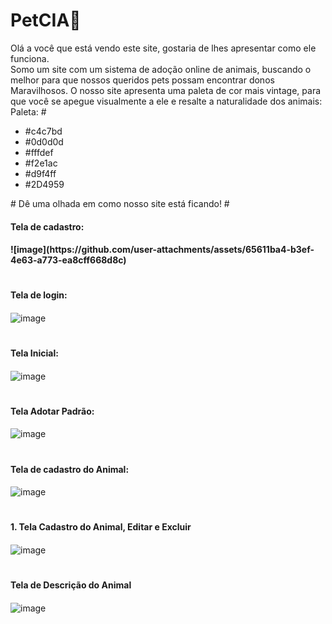 # PetCIA🐾
Olá a você que está vendo este site, gostaria de lhes apresentar como ele funciona.<br>
Somo um site com um sistema de adoção online de animais, buscando o melhor para que nossos queridos pets possam encontrar donos Maravilhosos.
O nosso site apresenta uma paleta de cor mais vintage, para que você se apegue visualmente a ele e resalte a naturalidade dos animais:
Paleta:
#<ul>
<li>#c4c7bd</li>
<li>#0d0d0d</li>
<li>#fffdef</li>
<li>#f2e1ac</li>
<li>#d9f4ff</li>
<li>#2D4959</li>
</ul>
# Dê uma olhada em como nosso site está ficando!
# <h4>Tela de cadastro:<h4>
![image](https://github.com/user-attachments/assets/65611ba4-b3ef-4e63-a773-ea8cff668d8c)

# <h4>Tela de login:<h4>
![image](https://github.com/user-attachments/assets/6cf46d61-6413-4408-9f8e-a2d885f640b5)

# <h4>Tela Inicial:<h4>
![image](https://github.com/user-attachments/assets/4fcc6c3c-180c-482c-9406-ee170726b806)

# <h4>Tela Adotar Padrão:<h4>
![image](https://github.com/user-attachments/assets/40879dca-3c90-4313-87dc-d71e6d266e13)

# <h4>Tela de cadastro do Animal:<h4>
![image](https://github.com/user-attachments/assets/9f1e11e3-795c-45c9-ba67-a81b22ffef81)

# <h4>1. Tela Cadastro do Animal, Editar e Excluir<h4>
![image](https://github.com/user-attachments/assets/0a2a9010-ccbf-499d-b7e4-48ee1f91e8f9)

# <h4>Tela de Descrição do Animal<h4>
![image](https://github.com/user-attachments/assets/ef667eb8-27f1-4b15-a79e-d09c9e8cd0ed)
